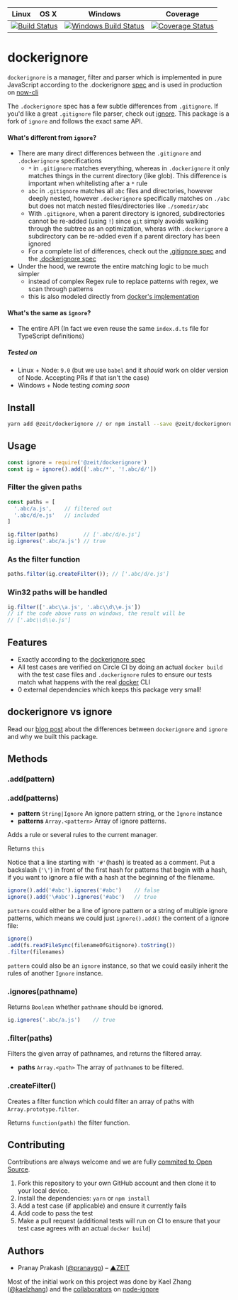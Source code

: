 <table><thead>
  <tr>
    <th>Linux</th>
    <th>OS X</th>
    <th>Windows</th>
    <th>Coverage</th>
  </tr>
</thead><tbody><tr>
  <td colspan="2" align="center">
    <a href="https://circleci.com/gh/zeit/dockerignore">
    <img
      src="https://circleci.com/gh/zeit/dockerignore.svg?style=svg"
      alt="Build Status" /></a>
  </td>
  <td align="center">
    <a href="https://ci.appveyor.com/project/zeit/dockerignore">
    <img
      src="https://ci.appveyor.com/api/projects/status/github/zeit/dockerignore?branch=master&svg=true"
      alt="Windows Build Status" /></a>
  </td>
  <td align="center">
    <a href="https://codecov.io/gh/zeit/dockerignore">
    <img
      src="https://codecov.io/gh/zeit/dockerignore/branch/master/graph/badge.svg"
      alt="Coverage Status" /></a>
  </td>
</tr></tbody></table>

# dockerignore

`dockerignore` is a manager, filter and parser which is implemented in pure JavaScript according to the .dockerignore [spec](https://docs.docker.com/engine/reference/builder/#dockerignore-file) and is used in production on [now-cli](https://github.com/zeit/now-cli/)

The `.dockerignore` spec has a few subtle differences from `.gitignore`. If you'd like a great `.gitignore` file parser, check out [ignore](https://github.com/kaelzhang/node-ignore). This package is a fork of `ignore` and follows the exact same API.

#### What's different from `ignore`?
- There are many direct differences between the `.gitignore` and `.dockerignore` specifications
  - `*` in `.gitignore` matches everything, whereas in `.dockerignore` it only matches things in the current directory (like glob). This difference is important when whitelisting after a `*` rule
  - `abc` in `.gitignore` matches all `abc` files and directories, however deeply nested, however `.dockerignore` specifically matches on `./abc` but does not match nested files/directories like `./somedir/abc`
  - With `.gitignore`, when a parent directory is ignored, subdirectories cannot be re-added (using `!`) since `git` simply avoids walking through the subtree as an optimization, wheras with `.dockerignore` a subdirectory can be re-added even if a parent directory has been ignored
  - For a complete list of differences, check out the [.gitignore spec](https://git-scm.com/docs/gitignore) and the [.dockerignore spec](https://docs.docker.com/engine/reference/builder/#dockerignore-file)
- Under the hood, we rewrote the entire matching logic to be much simpler
  - instead of complex Regex rule to replace patterns with regex, we scan through patterns
  - this is also modeled directly from [docker's implementation](https://github.com/docker/docker-ce/blob/7d44629ea2c739e7803acc77b84ee8dd2a8c4746/components/engine/pkg/fileutils/fileutils.go)

#### What's the same as `ignore`?
- The entire API (In fact we even reuse the same `index.d.ts` file for TypeScript definitions)

##### Tested on

- Linux + Node: `9.0` (but we use `babel` and it *should* work on older version of Node. Accepting PRs if that isn't the case)
- Windows + Node testing *coming soon*

## Install

```bash
yarn add @zeit/dockerignore // or npm install --save @zeit/dockerignore
```


## Usage

```js
const ignore = require('@zeit/dockerignore')
const ig = ignore().add(['.abc/*', '!.abc/d/'])
```

### Filter the given paths

```js
const paths = [
  '.abc/a.js',    // filtered out
  '.abc/d/e.js'   // included
]

ig.filter(paths)        // ['.abc/d/e.js']
ig.ignores('.abc/a.js') // true
```

### As the filter function

```js
paths.filter(ig.createFilter()); // ['.abc/d/e.js']
```

### Win32 paths will be handled

```js
ig.filter(['.abc\\a.js', '.abc\\d\\e.js'])
// if the code above runs on windows, the result will be
// ['.abc\\d\\e.js']
```

## Features

- Exactly according to the [dockerignore spec](https://docs.docker.com/engine/reference/builder/#dockerignore-file) 
- All test cases are verified on Circle CI by doing an actual `docker build` with the test case files and `.dockerignore` rules to ensure our tests match what happens with the real [docker](https://www.docker.com/) CLI
- 0 external dependencies which keeps this package very small!

## dockerignore vs ignore

Read our [blog post](https://zeit.co/blog/dockerignore) about the differences between `dockerignore` and `ignore` and why we built this package.

## Methods

### .add(pattern)
### .add(patterns)

- **pattern** `String|Ignore` An ignore pattern string, or the `Ignore` instance
- **patterns** `Array.<pattern>` Array of ignore patterns.

Adds a rule or several rules to the current manager.

Returns `this`

Notice that a line starting with `'#'`(hash) is treated as a comment. Put a backslash (`'\'`) in front of the first hash for patterns that begin with a hash, if you want to ignore a file with a hash at the beginning of the filename.

```js
ignore().add('#abc').ignores('#abc')    // false
ignore().add('\#abc').ignores('#abc')   // true
```

`pattern` could either be a line of ignore pattern or a string of multiple ignore patterns, which means we could just `ignore().add()` the content of a ignore file:

```js
ignore()
.add(fs.readFileSync(filenameOfGitignore).toString())
.filter(filenames)
```

`pattern` could also be an `ignore` instance, so that we could easily inherit the rules of another `Ignore` instance.

### .ignores(pathname)

Returns `Boolean` whether `pathname` should be ignored.

```js
ig.ignores('.abc/a.js')    // true
```

### .filter(paths)

Filters the given array of pathnames, and returns the filtered array.

- **paths** `Array.<path>` The array of `pathname`s to be filtered.

### .createFilter()

Creates a filter function which could filter an array of paths with `Array.prototype.filter`.

Returns `function(path)` the filter function.

## Contributing

Contributions are always welcome and we are fully [commited to Open Source](https://zeit.co/blog/oss).

1. Fork this repository to your own GitHub account and then clone it to your local device.
2. Install the dependencies: `yarn` or `npm install`
3. Add a test case (if applicable) and ensure it currently fails
4. Add code to pass the test
5. Make a pull request (additional tests will run on CI to ensure that your test case agrees with an actual `docker build`)

## Authors
  - Pranay Prakash ([@pranaygp](https://twitter.com/pranaygp)) – [▲ZEIT](https://zeit.co)
  
  Most of the initial work on this project was done by Kael Zhang ([@kaelzhang](https://github.com/kaelzhang)) and the [collaborators](https://github.com/kaelzhang/node-ignore#collaborators) on [node-ignore](https://github.com/kaelzhang/node-ignore)
